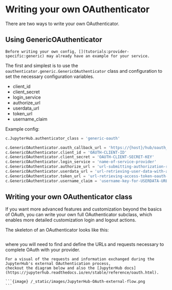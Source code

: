 # Writing your own OAuthenticator

There are two ways to write your own OAuthenticator.

## Using GenericOAuthenticator

```{note}
Before writing your own config, [](tutorials:provider-specific:generic) may already have an example for your service.
```

The first and simplest is to use the `oauthenticator.generic.GenericOAuthenticator` class
and configuration to set the necessary configuration variables.

- client_id
- client_secret
- login_service
- authorize_url
- userdata_url
- token_url
- username_claim

Example config:

```python
c.JupyterHub.authenticator_class = 'generic-oauth'

c.GenericOAuthenticator.oauth_callback_url = 'https://{host}/hub/oauth_callback'
c.GenericOAuthenticator.client_id = 'OAUTH-CLIENT-ID'
c.GenericOAuthenticator.client_secret = 'OAUTH-CLIENT-SECRET-KEY'
c.GenericOAuthenticator.login_service = 'name-of-service-provider'
c.GenericOAuthenticator.authorize_url = 'url-submitting-authorization-request'
c.GenericOAuthenticator.userdata_url = 'url-retrieving-user-data-with-access-token'
c.GenericOAuthenticator.token_url = 'url-retrieving-access-token-oauth-completion'
c.GenericOAuthenticator.username_claim = 'username-key-for-USERDATA-URL'
```

## Writing your own OAuthenticator class

If you want more advanced features and customization beyond the basics of OAuth,
you can write your own full OAuthenticator subclass,
which enables more detailed customization login and logout actions.

The skeleton of an OAuthenticator looks like this:

```{literalinclude} example-oauthenticator.py

```

where you will need to find and define the URLs and requests necessary to complete OAuth with your provider.

````{note}
For a visual of the requests and information exchanged during the JupyterHub's external OAuthentication process,
checkout the diagram below and also the [JupyterHub docs](https://jupyterhub.readthedocs.io/en/stable/reference/oauth.html).

```{image} /_static/images/JupyterHub-OAuth-external-flow.png
```
````
